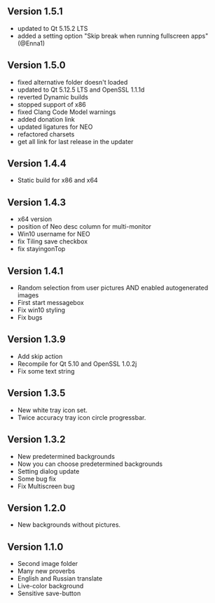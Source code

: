 

## Version 1.5.1
 * updated to Qt 5.15.2 LTS
 * added a setting option "Skip break when running fullscreen apps" (@Enna1)

## Version 1.5.0
 * fixed alternative folder doesn't loaded
 * updated to Qt 5.12.5 LTS and OpenSSL 1.1.1d
 * reverted Dynamic builds
 * stopped support of x86
 * fixed Clang Code Model warnings
 * added donation link
 * updated ligatures for NEO
 * refactored charsets
 * get all link for last release in the updater

## Version 1.4.4
 * Static build for x86 and x64

## Version 1.4.3
 * x64 version
 * position of Neo desc column for multi-monitor
 * Win10 username for NEO
 * fix Tiling save checkbox
 * fix stayingonTop

## Version 1.4.1
 * Random selection from user pictures AND enabled autogenerated images
 * First start messagebox
 * Fix win10 styling
 * Fix bugs

## Version 1.3.9
 * Add skip action
 * Recompile for Qt 5.10 and OpenSSL 1.0.2j
 * Fix some text string

## Version 1.3.5
 * New white tray icon set.
 * Twice accuracy tray icon circle progressbar.

## Version 1.3.2
 * New predetermined backgrounds
 * Now you can choose predetermined backgrounds
 * Setting dialog update
 * Some bug fix
 * Fix Multiscreen bug

## Version 1.2.0
 * New backgrounds without pictures.

## Version 1.1.0
 * Second image folder
 * Many new proverbs
 * English and Russian translate
 * Live-color background
 * Sensitive save-button
